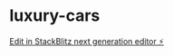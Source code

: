 # luxury-cars

[Edit in StackBlitz next generation editor ⚡️](https://stackblitz.com/~/github.com/nezqt3/luxury-cars)